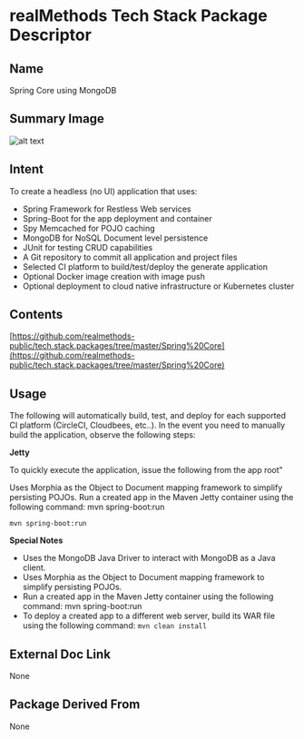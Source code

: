 # realMethods Tech Stack Package Descriptor

## Name
Spring Core using MongoDB

## Summary Image
![alt text](http://www.realmethods.com/infopages/img/spring.rdbms.png)

## Intent
To create a headless (no UI) application that uses:

- Spring Framework for Restless Web services
- Spring-Boot for the app deployment and container
- Spy Memcached for POJO caching
- MongoDB for NoSQL Document level persistence
- JUnit for testing CRUD capabilities
- A Git repository to commit all application and project files
- Selected CI platform to build/test/deploy the generate application
- Optional Docker image creation with image push
- Optional deployment to cloud native infrastructure or Kubernetes cluster

## Contents
[https://github.com/realmethods-public/tech.stack.packages/tree/master/Spring%20Core](https://github.com/realmethods-public/tech.stack.packages/tree/master/Spring%20Core)


## Usage

The following will automatically build, test, and deploy for each supported CI platform (CircleCI, Cloudbees, etc..).  In the event you need to manually build the application, observe the following steps:

**Jetty**

To quickly execute the application, issue the following from the app root"

Uses Morphia as the Object to Document mapping framework to simplify persisting POJOs.
Run a created app in the Maven Jetty container using the following command: mvn spring-boot:run

`mvn spring-boot:run`

**Special Notes**

- Uses the MongoDB Java Driver to interact with MongoDB as a Java client.
- Uses Morphia as the Object to Document mapping framework to simplify persisting POJOs.
- Run a created app in the Maven Jetty container using the following command: mvn spring-boot:run
- To deploy a created app to a different web server, build its WAR file using the following command:
`mvn clean install`

## External Doc Link
None

## Package Derived From
None